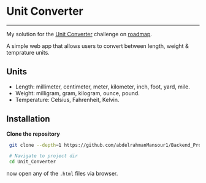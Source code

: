 # Unit Converter

---

My solution for the [Unit Converter](https://roadmap.sh/projects/unit-converter) challenge on [roadmap](https://roadmap.sh/).

A simple web app that allows users to convert between length, weight & temprature units.

## Units

- Length: millimeter, centimeter, meter, kilometer, inch, foot, yard, mile.
- Weight: milligram, gram, kilogram, ounce, pound.
- Temperature: Celsius, Fahrenheit, Kelvin.

## Installation

**Clone the repository**

```bash
 git clone --depth=1 https://github.com/abdelrahmanMansour1/Backend_Projects

 # Navigate to project dir
 cd Unit_Converter
```

now open any of the `.html` files via browser.
